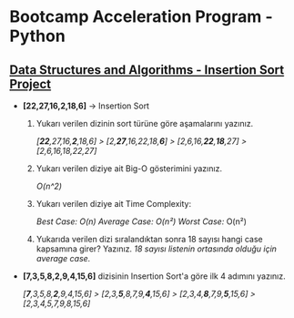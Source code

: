 # Bootcamp Acceleration Program - Python
## [Data Structures and Algorithms - Insertion Sort Project](https://app.patika.dev/courses/veri-yapilari-ve-algoritmalar/insertion-sort-proje)

- **[22,27,16,2,18,6]**  -> Insertion Sort
	1.  Yukarı verilen dizinin sort türüne göre aşamalarını yazınız.

		*[**22**,27,16,**2**,18,6] > [2,**27**,16,22,18,**6**] > [2,6,16,**22**,**18**,27] > [2,6,16,18,22,27]*
		
	2.  Yukarı verilen diziye ait Big-O gösterimini yazınız.

		*O(n^2)*

	4.  Yukarı verilen diziye ait Time Complexity: 

		*Best Case:  O(n)
		Average Case: O(n²)
		Worst Case:* O(n²)

	5.  Yukarıda verilen dizi sıralandıktan sonra 18 sayısı hangi case kapsamına girer? Yazınız.
		*18 sayısı listenin ortasında olduğu için average case.*

 - **[7,3,5,8,2,9,4,15,6]** dizisinin Insertion Sort'a göre ilk 4 adımını yazınız.

	  *[**7**,3,5,8,**2**,9,4,15,6] > [2,3,**5**,8,7,9,**4**,15,6] > [2,3,4,**8**,7,9,**5**,15,6] > [2,3,4,5,7,9,8,15,6]*
